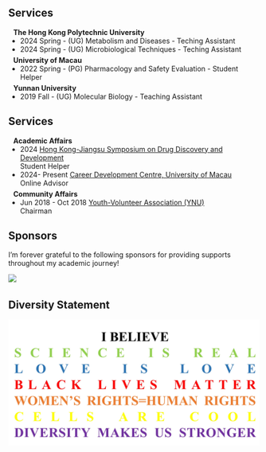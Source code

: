 ## Services

<h4 style="margin:0 10px 0;">The Hong Kong Polytechnic University</h4>

<ul style="margin:0 0 5px;">
  <li>2024 Spring - (UG) Metabolism and Diseases - Teching Assistant
  <li>2024 Spring - (UG) Microbiological Techniques - Teching Assistant
</ul>

<h4 style="margin:0 10px 0;">University of Macau</h4>

<ul style="margin:0 0 5px;">
  <li>2022 Spring - (PG) Pharmacology and Safety Evaluation - Student Helper
</ul>

<h4 style="margin:0 10px 0;">Yunnan University</h4>

<ul style="margin:0 0 5px;">
  <li>2019 Fall - (UG) Molecular Biology - Teaching Assistant
</ul>

## Services

<h4 style="margin:0 10px 0;">Academic Affairs</h4>

<ul style="margin:0 0 5px;">
  <li>2024 <a href="https://events.polyu.edu.hk/hkjiangsu/home"><autocolor>Hong Kong-Jiangsu Symposium on Drug Discovery and Development</autocolor></a></li> Student Helper 
  <li>2024- Present  <a href="https://scs.sao.um.edu.mo/career-development-centre/student/advising-service/alumni-online/"><autocolor>Career Development Centre, University of Macau</autocolor></a></li> Online Advisor
</ul>

<h4 style="margin:0 10px 0;">Community Affairs</h4>

<ul style="margin:0 0 20px;">
  <li>Jun 2018 - Oct 2018 <a href="http://www.ydyouth.ynu.edu.cn/"><autocolor>Youth-Volunteer Association (YNU)</autocolor></a></li> Chairman
</ul>

## Sponsors
I’m forever grateful to the following sponsors for providing supports throughout my academic journey!

<img src="https://github.com/zikang1023/Homepage/blob/main/assets/img/Funding%20Source.png?raw=true" width="600">



## Diversity Statement

<img src="https://github.com/zikang1023/Homepage/blob/main/assets/img/Diversity%20Statement.jpg?raw=true" width="600">
